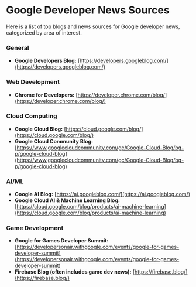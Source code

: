 # Google Developer News Sources

Here is a list of top blogs and news sources for Google developer news, categorized by area of interest.

### General
*   **Google Developers Blog:** [https://developers.googleblog.com/](https://developers.googleblog.com/)

### Web Development
*   **Chrome for Developers:** [https://developer.chrome.com/blog/](https://developer.chrome.com/blog/)

### Cloud Computing
*   **Google Cloud Blog:** [https://cloud.google.com/blog/](https://cloud.google.com/blog/)
*   **Google Cloud Community Blog:** [https://www.googlecloudcommunity.com/gc/Google-Cloud-Blog/bg-p/google-cloud-blog](https://www.googlecloudcommunity.com/gc/Google-Cloud-Blog/bg-p/google-cloud-blog)

### AI/ML
*   **Google AI Blog:** [https://ai.googleblog.com/](https://ai.googleblog.com/)
*   **Google Cloud AI & Machine Learning Blog:** [https://cloud.google.com/blog/products/ai-machine-learning](https://cloud.google.com/blog/products/ai-machine-learning)

### Game Development
*   **Google for Games Developer Summit:** [https://developersonair.withgoogle.com/events/google-for-games-developer-summit](https://developersonair.withgoogle.com/events/google-for-games-developer-summit)
*   **Firebase Blog (often includes game dev news):** [https://firebase.blog/](https://firebase.blog/)
